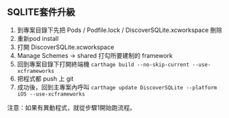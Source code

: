 ## SQLITE套件升級

1. 到專案目錄下先把 Pods / Podfile.lock / DiscoverSQLite.xcworkspace 刪除
2. 重新pod install
3. 打開 DiscoverSQLite.xcworkspace
4. Manage Schemes -> shared 打勾所要建制的 framework 
5. 回到專案目錄下打開終端機 `carthage build --no-skip-current --use-xcframeworks`
6. 把程式都 push 上 git
7. 成功後，回到主專案內呼叫
`carthage update DiscoverSQLite --platform iOS --use-xcframeworks`

注意：如果有異動程式，就從步驟1開始跑流程。